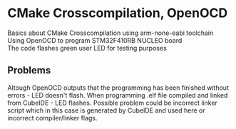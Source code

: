 

# CMake Crosscompilation, OpenOCD  
Basics about CMake Crosscompilation using arm-none-eabi toolchain  
Using OpenOCD to program STM32F410RB NUCLEO board  
The code flashes green user LED for testing purposes  
## Problems
Altough OpenOCD outputs that the programming has been finished without errors - LED doesn't flash. 
When programming .elf file compiled and linked from CubeIDE - LED flashes. 
Possible problem could be incorrect linker script which in this case is generated by CubeIDE and used here or incorrect compiler/linker flags.

